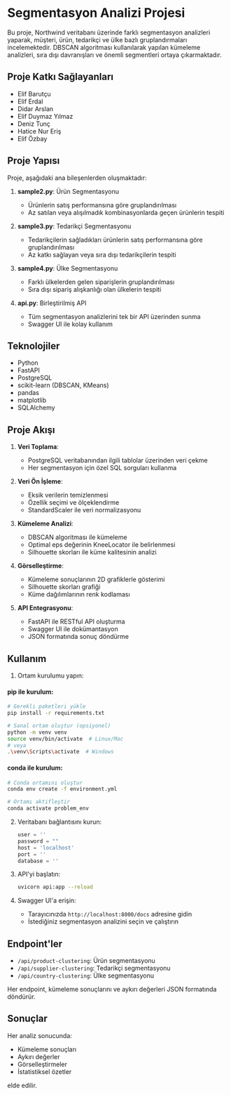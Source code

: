 # Segmentasyon Analizi Projesi

Bu proje, Northwind veritabanı üzerinde farklı segmentasyon analizleri yaparak, müşteri, ürün, tedarikçi ve ülke bazlı gruplandırmaları incelemektedir. DBSCAN algoritması kullanılarak yapılan kümeleme analizleri, sıra dışı davranışları ve önemli segmentleri ortaya çıkarmaktadır.

## Proje Katkı Sağlayanları

- Elif Barutçu
- Elif Erdal
- Didar Arslan
- Elif Duymaz Yılmaz
- Deniz Tunç
- Hatice Nur Eriş
- Elif Özbay

## Proje Yapısı

Proje, aşağıdaki ana bileşenlerden oluşmaktadır:

1. **sample2.py**: Ürün Segmentasyonu
   - Ürünlerin satış performansına göre gruplandırılması
   - Az satılan veya alışılmadık kombinasyonlarda geçen ürünlerin tespiti

2. **sample3.py**: Tedarikçi Segmentasyonu
   - Tedarikçilerin sağladıkları ürünlerin satış performansına göre gruplandırılması
   - Az katkı sağlayan veya sıra dışı tedarikçilerin tespiti

3. **sample4.py**: Ülke Segmentasyonu
   - Farklı ülkelerden gelen siparişlerin gruplandırılması
   - Sıra dışı sipariş alışkanlığı olan ülkelerin tespiti

4. **api.py**: Birleştirilmiş API
   - Tüm segmentasyon analizlerini tek bir API üzerinden sunma
   - Swagger UI ile kolay kullanım

## Teknolojiler

- Python
- FastAPI
- PostgreSQL
- scikit-learn (DBSCAN, KMeans)
- pandas
- matplotlib
- SQLAlchemy

## Proje Akışı

1. **Veri Toplama**:
   - PostgreSQL veritabanından ilgili tablolar üzerinden veri çekme
   - Her segmentasyon için özel SQL sorguları kullanma

2. **Veri Ön İşleme**:
   - Eksik verilerin temizlenmesi
   - Özellik seçimi ve ölçeklendirme
   - StandardScaler ile veri normalizasyonu

3. **Kümeleme Analizi**:
   - DBSCAN algoritması ile kümeleme
   - Optimal eps değerinin KneeLocator ile belirlenmesi
   - Silhouette skorları ile küme kalitesinin analizi

4. **Görselleştirme**:
   - Kümeleme sonuçlarının 2D grafiklerle gösterimi
   - Silhouette skorları grafiği
   - Küme dağılımlarının renk kodlaması

5. **API Entegrasyonu**:
   - FastAPI ile RESTful API oluşturma
   - Swagger UI ile dokümantasyon
   - JSON formatında sonuç döndürme

## Kullanım

1. Ortam kurulumu yapın:
#### pip ile kurulum:
   ```bash
   # Gerekli paketleri yükle
   pip install -r requirements.txt

   # Sanal ortam oluştur (opsiyonel)
   python -m venv venv
   source venv/bin/activate  # Linux/Mac
   # veya
   .\venv\Scripts\activate  # Windows
   ```

#### conda ile kurulum:
   ```bash
   # Conda ortamını oluştur
   conda env create -f environment.yml

   # Ortamı aktifleştir
   conda activate problem_env
   ```

2. Veritabanı bağlantısını kurun:
   ```python
   user = ''
   password = ""
   host = 'localhost'
   port = ''
   database = ''
   ```

3. API'yi başlatın:
   ```bash
   uvicorn api:app --reload
   ```

4. Swagger UI'a erişin:
   - Tarayıcınızda `http://localhost:8000/docs` adresine gidin
   - İstediğiniz segmentasyon analizini seçin ve çalıştırın

## Endpoint'ler

- `/api/product-clustering`: Ürün segmentasyonu
- `/api/supplier-clustering`: Tedarikçi segmentasyonu
- `/api/country-clustering`: Ülke segmentasyonu

Her endpoint, kümeleme sonuçlarını ve aykırı değerleri JSON formatında döndürür.

## Sonuçlar

Her analiz sonucunda:
- Kümeleme sonuçları
- Aykırı değerler
- Görselleştirmeler
- İstatistiksel özetler

elde edilir. 
